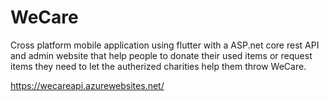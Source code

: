 # WeCare
Cross platform mobile application using flutter with a ASP.net core rest API and admin website  that help people to donate their used items or request items they need to let the autherized charities help them throw WeCare.

https://wecareapi.azurewebsites.net/
